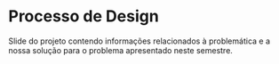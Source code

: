 # Processo de Design

Slide do projeto contendo informações relacionados à problemática e a nossa solução para o problema apresentado neste semestre.
